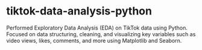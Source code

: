 # tiktok-data-analysis-python
Performed Exploratory Data Analysis (EDA) on TikTok data using Python. Focused on data structuring, cleaning, and visualizing key variables such as video views, likes, comments, and more using Matplotlib and Seaborn.
